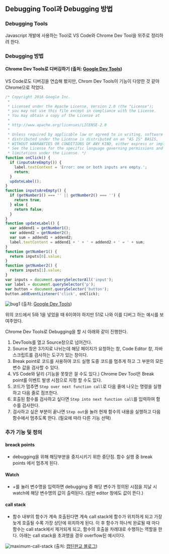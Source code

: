 ## Debugging Tool과 Debugging 방법

### Debugging Tools

Javascript 개발에 사용하는 Tool로 VS Code와 Chrome Dev Tool을 위주로 정리하려 한다.

### Debugging 방법



#### Chrome Dev Tools로 디버깅하기 (출처: [Google Dev Tools](https://developers.google.com/web/tools/chrome-devtools/javascript/?hl=ko))

VS Code로도 디버깅을 연습해 봤지만, Chrom Dev Tools이 기능이 다양한 것 같아 Chrome으로 적었다.

```js
/* Copyright 2016 Google Inc.
 * 
 * Licensed under the Apache License, Version 2.0 (the "License");
 * you may not use this file except in compliance with the License.
 * You may obtain a copy of the License at
 * 
 * http://www.apache.org/licenses/LICENSE-2.0
 * 
 * Unless required by applicable law or agreed to in writing, software
 * distributed under the License is distributed on an "AS IS" BASIS,
 * WITHOUT WARRANTIES OR CONDITIONS OF ANY KIND, either express or implied.
 * See the License for the specific language governing permissions and
 * limitations under the License. */
function onClick() {
  if (inputsAreEmpty()) {
    label.textContent = 'Error: one or both inputs are empty.';
    return;
  }
  updateLabel();
}
function inputsAreEmpty() {
  if (getNumber1() === '' || getNumber2() === '') {
    return true;
  } else {
    return false;
  }
}
function updateLabel() {
  var addend1 = getNumber1();
  var addend2 = getNumber2();
  var sum = addend1 + addend2;
  label.textContent = addend1 + ' + ' + addend2 + ' = ' + sum;
}
function getNumber1() {
  return inputs[0].value;
}
function getNumber2() {
  return inputs[1].value;
}
var inputs = document.querySelectorAll('input');
var label = document.querySelector('p');
var button = document.querySelector('button');
button.addEventListener('click', onClick);
```

![bug1](https://user-images.githubusercontent.com/37759759/55609848-a712b500-57bc-11e9-8c5c-06a3fa13e736.png)
(출처: [Google Dev Tools](https://developers.google.com/web/tools/chrome-devtools/javascript/?hl=ko))

위의 코드에서 5와 1을 넣었을 때 6이여야 하지만 51로 나와 이를 디버그 하는 예시를 보여주었다.

Chrome Dev Tools로 Debugging을 할 시 아래와 같이 진행한다.
1. DevTools를 열고 Source창으로 넘어간다.
2. Source 창은 3가지로 나뉘는데 해당 페이지가 요청하는 창, Code Editor 창, 자바스크립트를 검사하는 도구가 있는 창이다.
3. Break point로 코드를 사용하여 코드 실행 도중 코드를 멈추게 하고 그 부분의 모든 변수 값을 검사할 수 있다.
4. VS Code와 달리 (기능을 못찾은 걸 수도 있다.) Chrome Dev Tool은 Break point를 이벤트 발생 시점으로 지정 할 수도 있다.
5. 코드가 멈추면 `Step over next function call`로 다음 줄에 나오는 명령을 실행하고 다음 줄로 점프한다.
6. 호출된 함수를 검사하고 싶다면 `Step into next function call`를 입력하여 함수를 검사한다.
7. 검사하고 싶은 부분이 끝나면 `Step out`을 눌러 현재 함수의 내용을 실행하고 다음 함수에서 멈추도록 한다. (필요에 따라 다른 기능 선택)

### 추가 기능 및 정의

#### breack points
  - debugging을 위해 해당부분을 중지시키기 위한 중단점. 함수 실행 중 break points 에서 멈추게 된다.

#### Watch
  - +를 눌러 변수명을 입력하면 debugging 중 해당 변수가 정의된 시점을 지날 시 watch에 해당 변수명의 값이 출력된다. (일반 editor 창에도 값이 뜬다.)

#### call stack
  - 함수 내부의 함수가 계속 호출된다면 계속 call stack에 함수가 위치하게 되고 가장 늦게 호출될 수록 가장 상단에 위치하게 된다. 이 후 함수가 하나씩 완료될 때 마다 함수는 call stack에서 제거되게 되고, 함수의 호출을 차례대로 수행하는 역할을 한다.
  아래는 call stack을 초과했을 경우 overflow된 예시이다.

![maximum-call-stack](https://user-images.githubusercontent.com/37759759/55610982-25705680-57bf-11e9-8be6-1629967d1e01.png)
(출처: [캡틴판교 블로그](https://joshua1988.github.io/web-development/translation/javascript/how-js-works-inside-engine/))

    
